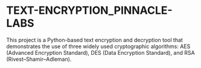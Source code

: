 # TEXT-ENCRYPTION_PINNACLE-LABS
This project is a Python-based text encryption and decryption tool that demonstrates the use of three widely used cryptographic algorithms: AES (Advanced Encryption Standard), DES (Data Encryption Standard), and RSA (Rivest–Shamir–Adleman).
